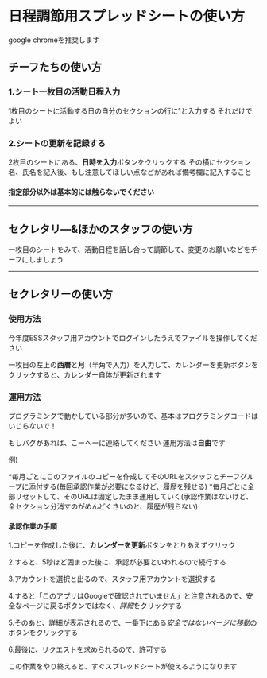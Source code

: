 # 日程調節用スプレッドシートの使い方

google chromeを推奨します

## チーフたちの使い方
### 1.シート一枚目の活動日程入力
1枚目のシートに活動する日の自分のセクションの行に1と入力する
それだけでよい
### 2.シートの更新を記録する
2枚目のシートにある、**日時を入力**ボタンをクリックする
その横にセクション名、氏名を記入後、もし注意してほしい点などがあれば備考欄に記入すること
#### 指定部分以外は基本的には触らないでください

--------------------
## セクレタリ―&ほかのスタッフの使い方

一枚目のシートをみて、活動日程を話し合って調節して、変更のお願いなどをチーフにしましょう

--------------------
## セクレタリーの使い方
### 使用方法

今年度ESSスタッフ用アカウントでログインしたうえでファイルを操作してください

一枚目の左上の**西暦**と**月**（半角で入力）を入力して、カレンダーを更新ボタンをクリックすると、カレンダー自体が更新されます

### 運用方法
プログラミングで動かしている部分が多いので、基本はプログラミングコードはいじらないで！

もしバグがあれば、こーへーに連絡してください
運用方法は**自由**です

例)

*毎月ごとにこのファイルのコピーを作成してそのURLをスタッフとチーフグループに添付する(毎回承認作業が必要になるけど、履歴を残せる)
*毎月ごとに全部リセットして、そのURLは固定したまま運用していく(承認作業はないけど、全セクション分消すのがめんどくさいのと、履歴が残らない)

#### 承認作業の手順

1.コピーを作成した後に、**カレンダーを更新**ボタンをとりあえずクリック

2.すると、5秒ほど固まった後に、承認が必要といわれるので続行する

3.アカウントを選択と出るので、スタッフ用アカウントを選択する

4.すると「このアプリはGoogleで確認されていません」と注意されるので、安全なページに戻るボタンではなく、*詳細*をクリックする

5.そのあと、詳細が表示されるので、一番下にある*安全ではないページに移動*のボタンをクリックする

6.最後に、リクエストを求められるので、許可する

この作業をやり終えると、すぐスプレッドシートが使えるようになります
